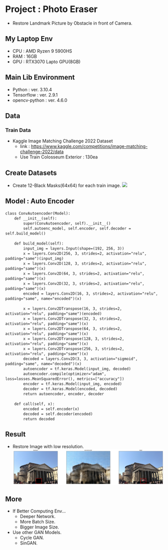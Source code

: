 # Project : Photo Eraser

- Restore Landmark Picture by Obstacle in front of Camera.

## My Laptop Env

- CPU : AMD Ryzen 9 5900HS
- RAM : 16GB
- GPU : RTX3070 Lapto GPU(8GB)

## Main Lib Environment

- Python : ver. 3.10.4
- Tensorflow : ver. 2.9.1
- opencv-python : ver. 4.6.0

## Data

### Train Data

- Kaggle Image Matching Challenge 2022 Dataset
  - link : https://www.kaggle.com/competitions/image-matching-challenge-2022/data
  - Use Train Colosseum Exterior : 130ea

<!-- ### Test Data

- Kaggle Image Matching Challenge 2022 Dataset
  - link : https://www.kaggle.com/competitions/image-matching-challenge-2022/data
  - Use Train Colosseum Exterior
- My Pictures -->

## Create Datasets

- Create 12-Black Masks(64x64) for each train image.
  <img src="./figures/Custom_DA_sample.png">

## Model : Auto Encoder

```
class ConvAutoencoder(Model):
    def __init__(self):
        super(ConvAutoencoder, self).__init__()
        self.autoenc_model, self.encoder, self.decoder = self.build_model()

    def build_model(self):
        input_img = layers.Input(shape=(192, 256, 3))
        x = layers.Conv2D(256, 3, strides=2, activation="relu", padding="same")(input_img)
        x = layers.Conv2D(128, 3, strides=2, activation="relu", padding="same")(x)
        x = layers.Conv2D(64, 3, strides=2, activation="relu", padding="same")(x)
        x = layers.Conv2D(32, 3, strides=2, activation="relu", padding="same")(x)
        encoded = layers.Conv2D(16, 3, strides=2, activation="relu", padding="same", name="encoded")(x)

        x = layers.Conv2DTranspose(16, 3, strides=2, activation="relu", padding="same")(encoded)
        x = layers.Conv2DTranspose(32, 3, strides=2, activation="relu", padding="same")(x)
        x = layers.Conv2DTranspose(64, 3, strides=2, activation="relu", padding="same")(x)
        x = layers.Conv2DTranspose(128, 3, strides=2, activation="relu", padding="same")(x)
        x = layers.Conv2DTranspose(256, 3, strides=2, activation="relu", padding="same")(x)
        decoded = layers.Conv2D(3, 3, activation="sigmoid", padding="same", name="decoded")(x)
        autoencoder = tf.keras.Model(input_img, decoded)
        autoencoder.compile(optimizer="adam", loss=losses.MeanSquaredError(), metrics=["accuracy"])
        encoder = tf.keras.Model(input_img, encoded)
        decoder = tf.keras.Model(encoded, decoded)
        return autoencoder, encoder, decoder

    def call(self, x):
        encoded = self.encoder(x)
        decoded = self.decoder(encoded)
        return decoded
```

## Result

- Restore Image with low resolution.
  <img src="./figures/result.png">

## More

- If Better Computing Env...
  - Deeper Network.
  - More Batch Size.
  - Bigger Image Size.
- Use other GAN Models.
  - Cycle GAN.
  - SinGAN.
